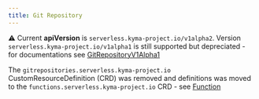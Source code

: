 ```yaml
---
title: Git Repository
---
```


:warning: Current **apiVersion** is `serverless.kyma-project.io/v1alpha2`. Version `serverless.kyma-project.io/v1alpha1` is still supported but depreciated - for documentations see [GitRepositoryV1Alpha1](../../../2.5/05-technical-reference/00-custom-resources/svls-02-gitrepository.md)

The `gitrepositories.serverless.kyma-project.io` CustomResourceDefinition (CRD) was removed and definitions was moved to the `functions.serverless.kyma-project.io` CRD - see [Function](../00-custom-resources/svls-01-function.md)
